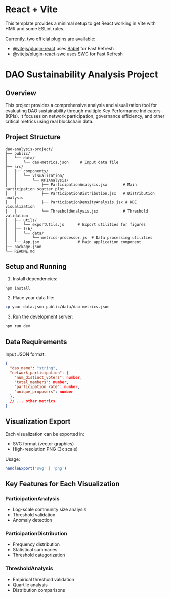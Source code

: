 # React + Vite

This template provides a minimal setup to get React working in Vite with HMR and some ESLint rules.

Currently, two official plugins are available:

- [@vitejs/plugin-react](https://github.com/vitejs/vite-plugin-react/blob/main/packages/plugin-react/README.md) uses [Babel](https://babeljs.io/) for Fast Refresh
- [@vitejs/plugin-react-swc](https://github.com/vitejs/vite-plugin-react-swc) uses [SWC](https://swc.rs/) for Fast Refresh

# DAO Sustainability Analysis Project

## Overview
This project provides a comprehensive analysis and visualization tool for evaluating DAO sustainability through multiple Key Performance Indicators (KPIs). It focuses on network participation, governance efficiency, and other critical metrics using real blockchain data.

## Project Structure
```
dao-analysis-project/
├── public/
│   └── data/
│       └── dao-metrics.json     # Input data file
├── src/
│   ├── components/
│   │   └── visualization/
│   │       └── KPIAnalysis/
│   │           ├── ParticipationAnalysis.jsx       # Main participation scatter plot
│   │           ├── ParticipationDistribution.jsx   # Distribution analysis
│   │           ├── ParticipationDensityAnalysis.jsx # KDE visualization
│   │           └── ThresholdAnalysis.jsx           # Threshold validation
│   ├── utils/
│   │   └── exportUtils.js      # Export utilities for figures
│   ├── lib/
│   │   └── data/
│   │       └── metrics-processor.js  # Data processing utilities
│   └── App.jsx                 # Main application component
├── package.json
└── README.md
```


## Setup and Running

1. Install dependencies:
```bash
npm install
```

2. Place your data file:
```bash
cp your-data.json public/data/dao-metrics.json
```

3. Run the development server:
```bash
npm run dev
```

## Data Requirements
Input JSON format:
```json
{
  "dao_name": "string",
  "network_participation": {
    "num_distinct_voters": number,
    "total_members": number,
    "participation_rate": number,
    "unique_proposers": number
  },
  // ... other metrics
}
```

## Visualization Export
Each visualization can be exported in:
- SVG format (vector graphics)
- High-resolution PNG (3x scale)

Usage:
```javascript
handleExport('svg' | 'png')
```

## Key Features for Each Visualization

### ParticipationAnalysis
- Log-scale community size analysis
- Threshold validation
- Anomaly detection

### ParticipationDistribution
- Frequency distribution
- Statistical summaries
- Threshold categorization

### ThresholdAnalysis
- Empirical threshold validation
- Quartile analysis
- Distribution comparisons

